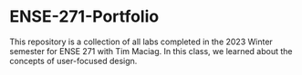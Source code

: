 # ENSE-271-Portfolio

This repository is a collection of all labs completed in the 2023 Winter semester for ENSE 271 with Tim Maciag. In this class, we learned about the concepts of user-focused design. 
